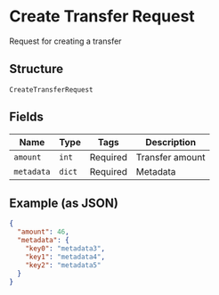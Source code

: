 
# Create Transfer Request

Request for creating a transfer

## Structure

`CreateTransferRequest`

## Fields

| Name | Type | Tags | Description |
|  --- | --- | --- | --- |
| `amount` | `int` | Required | Transfer amount |
| `metadata` | `dict` | Required | Metadata |

## Example (as JSON)

```json
{
  "amount": 46,
  "metadata": {
    "key0": "metadata3",
    "key1": "metadata4",
    "key2": "metadata5"
  }
}
```

